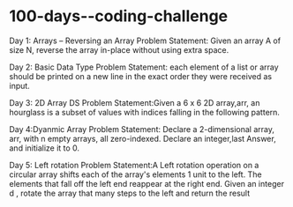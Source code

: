 # 100-days--coding-challenge
Day 1: Arrays – Reversing an Array
Problem Statement: Given an array A of size N, reverse the array in-place without using extra space.

Day 2: Basic Data Type
Problem Statement: each element of a list or array should be printed on a new line in the exact order they were received as input.

Day 3: 2D Array DS
Problem Statement:Given a 6 x 6 2D array,arr, an hourglass is a subset of values with indices falling in the following pattern.

Day 4:Dyanmic Array Problem Statement:
Declare a 2-dimensional array, arr, with n empty arrays, all zero-indexed. Declare an integer,last Answer, and initialize it to 0.

Day 5: Left rotation
Problem Statement:A Left rotation operation on a circular array shifts each of the array's elements 1 unit to the left. The elements that fall off the left end reappear at the right end. Given an integer d , rotate the array that many steps to the left and return the result
